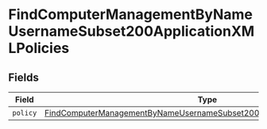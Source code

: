 # FindComputerManagementByNameUsernameSubset200ApplicationXMLPolicies


## Fields

| Field                                                                                                                                                                             | Type                                                                                                                                                                              | Required                                                                                                                                                                          | Description                                                                                                                                                                       |
| --------------------------------------------------------------------------------------------------------------------------------------------------------------------------------- | --------------------------------------------------------------------------------------------------------------------------------------------------------------------------------- | --------------------------------------------------------------------------------------------------------------------------------------------------------------------------------- | --------------------------------------------------------------------------------------------------------------------------------------------------------------------------------- |
| `policy`                                                                                                                                                                          | [FindComputerManagementByNameUsernameSubset200ApplicationXMLPoliciesPolicy](../../models/operations/findcomputermanagementbynameusernamesubset200applicationxmlpoliciespolicy.md) | :heavy_minus_sign:                                                                                                                                                                | N/A                                                                                                                                                                               |